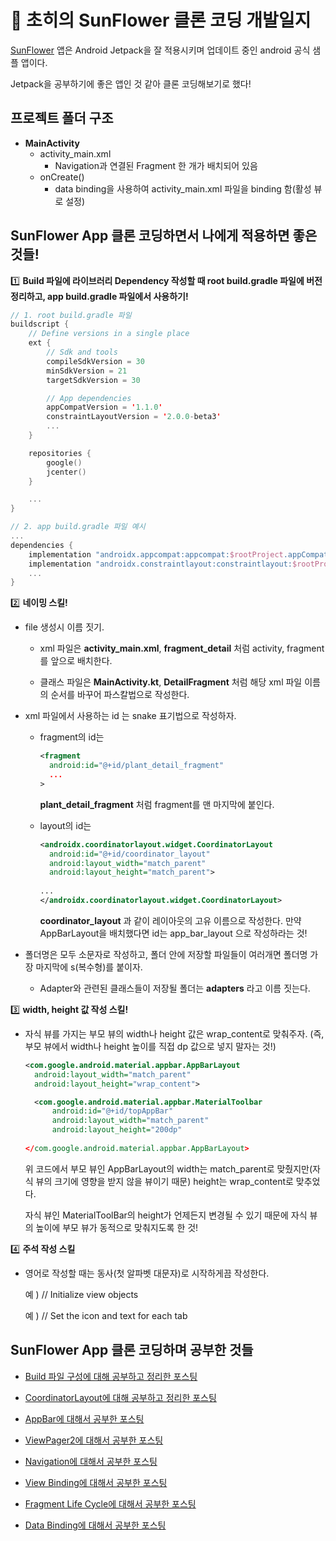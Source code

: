 # 🌻 초히의 SunFlower 클론 코딩 개발일지

[SunFlower](https://github.com/android/sunflower) 앱은 Android Jetpack을 잘 적용시키며 업데이트 중인 android 공식 샘플 앱이다.

Jetpack을 공부하기에 좋은 앱인 것 같아 클론 코딩해보기로 했다!

## 프로젝트 폴더 구조

* __MainActivity__
    * activity_main.xml
        * Navigation과 연결된 Fragment 한 개가 배치되어 있음
    * onCreate()
        * data binding을 사용하여 activity_main.xml 파일을 binding 함(활성 뷰로 설정)

## SunFlower App 클론 코딩하면서 나에게 적용하면 좋은 것들!

1️⃣ __Build 파일에 라이브러리 Dependency 작성할 때 root build.gradle 파일에 버전 정리하고, app build.gradle 파일에서 사용하기!__

 ~~~kotlin
 // 1. root build.gradle 파일 
 buildscript {
     // Define versions in a single place
     ext {
         // Sdk and tools
         compileSdkVersion = 30
         minSdkVersion = 21
         targetSdkVersion = 30

         // App dependencies
         appCompatVersion = '1.1.0'
         constraintLayoutVersion = '2.0.0-beta3'
         ...
     }

     repositories {
         google()
         jcenter()
     }

     ...
 }
 ~~~

 ~~~kotlin
 // 2. app build.gradle 파일 예시
 ...
 dependencies {
     implementation "androidx.appcompat:appcompat:$rootProject.appCompatVersion"
     implementation "androidx.constraintlayout:constraintlayout:$rootProject.constraintLayoutVersion"
     ...
 }
 ~~~
    
2️⃣ __네이밍 스킬!__

* file 생성시 이름 짓기.

   * xml 파일은 __activity_main.xml__, __fragment_detail__ 처럼 activity, fragment를 앞으로 배치한다.
   
   * 클래스 파일은 __MainActivity.kt__, __DetailFragment__ 처럼 해당 xml 파일 이름의 순서를 바꾸어 파스칼법으로 작성한다.

* xml 파일에서 사용하는 id 는 snake 표기법으로 작성하자.

   * fragment의 id는 
   
      ~~~xml
      <fragment
        android:id="@+id/plant_detail_fragment"
        ...
      >
      ~~~
      
      __plant_detail_fragment__ 처럼 fragment를 맨 마지막에 붙인다.
   
   * layout의 id는
   
      ~~~xml
      <androidx.coordinatorlayout.widget.CoordinatorLayout
        android:id="@+id/coordinator_layout"
        android:layout_width="match_parent"
        android:layout_height="match_parent">
         
      ...
      </androidx.coordinatorlayout.widget.CoordinatorLayout>
      ~~~
      
      __coordinator_layout__ 과 같이 레이아웃의 고유 이름으로 작성한다. 만약 AppBarLayout을 배치했다면 id는 app_bar_layout 으로 작성하라는 것!
      
* 폴더명은 모두 소문자로 작성하고, 폴더 안에 저장할 파일들이 여러개면 폴더명 가장 마지막에 s(복수형)를 붙이자.

   * Adapter와 관련된 클래스들이 저장될 폴더는 __adapters__ 라고 이름 짓는다.
      
3️⃣ __width, height 값 작성 스킬!__

   * 자식 뷰를 가지는 부모 뷰의 width나 height 값은 wrap_content로 맞춰주자. (즉, 부모 뷰에서 width나 height 높이를 직접 dp 값으로 넣지 말자는 것!)
   
      ~~~xml
      <com.google.android.material.appbar.AppBarLayout
        android:layout_width="match_parent"
        android:layout_height="wrap_content">

        <com.google.android.material.appbar.MaterialToolbar
            android:id="@+id/topAppBar"
            android:layout_width="match_parent"
            android:layout_height="200dp"
                                                            
      </com.google.android.material.appbar.AppBarLayout>
      ~~~
      
      위 코드에서 부모 뷰인 AppBarLayout의 width는 match_parent로 맞췄지만(자식 뷰의 크기에 영향을 받지 않을 뷰이기 때문) height는 wrap_content로 맞추었다.
      
      자식 뷰인 MaterialToolBar의 height가 언제든지 변경될 수 있기 때문에 자식 뷰의 높이에 부모 뷰가 동적으로 맞춰지도록 한 것!
 
4️⃣ __주석 작성 스킬__

   * 영어로 작성할 때는 동사(첫 알파벳 대문자)로 시작하게끔 작성한다.
   
      예 ) // Initialize view objects
      
      예 ) // Set the icon and text for each tab

## SunFlower App 클론 코딩하며 공부한 것들

* [Build 파일 구성에 대해 공부하고 정리한 포스팅](https://choheeis.github.io/newblog//articles/2020-07/AppBuild)

* [CoordinatorLayout에 대해 공부하고 정리한 포스팅](https://choheeis.github.io/newblog//articles/2020-07/CoordinatorLayout)

* [AppBar에 대해서 공부한 포스팅](https://choheeis.github.io/newblog//articles/2020-10/AppBar)
   
* [ViewPager2에 대해서 공부한 포스팅](https://choheeis.github.io/newblog//articles/2020-08/ViewPager2)

* [Navigation에 대해서 공부한 포스팅](https://choheeis.github.io/newblog//articles/2020-08/navigation)

* [View Binding에 대해서 공부한 포스팅](https://choheeis.github.io/newblog//articles/2020-09/viewBinding)

* [Fragment Life Cycle에 대해서 공부한 포스팅](https://choheeis.github.io/newblog//articles/2020-09/fragment)

* [Data Binding에 대해서 공부한 포스팅](https://choheeis.github.io/newblog//articles/2020-10/dataBinding)
